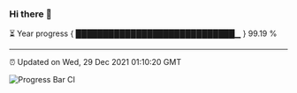 ### Hi there 👋

⏳ Year progress { █████████████████████████████▁ } 99.19 %

---

⏰ Updated on Wed, 29 Dec 2021 01:10:20 GMT

![Progress Bar CI](https://github.com/ZhaoGui/ZhaoGui/workflows/Progress%20Bar%20CI/badge.svg)
